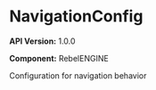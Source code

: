 # NavigationConfig

**API Version:** 1.0.0

**Component:** RebelENGINE

Configuration for navigation behavior

